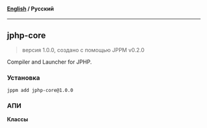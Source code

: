 #### [English](README.md) / **Русский**

---

## jphp-core
> версия 1.0.0, создано с помощью JPPM v0.2.0

Compiler and Launcher for JPHP.

### Установка
```
jppm add jphp-core@1.0.0
```

### АПИ
**Классы**